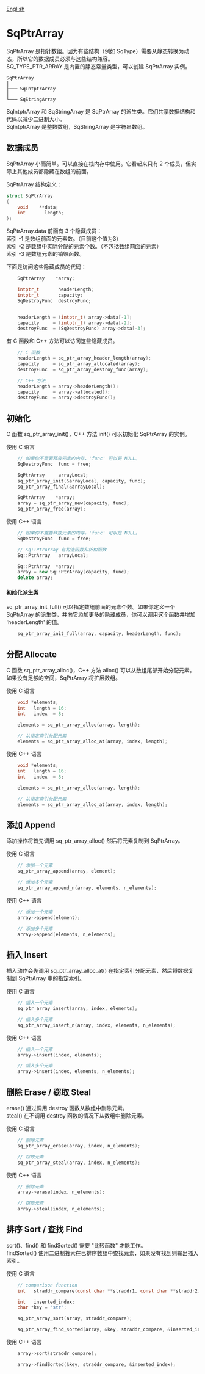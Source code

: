 [English](SqPtrArray.md)

# SqPtrArray

SqPtrArray 是指针数组。因为有些结构（例如 SqType）需要从静态转换为动态，所以它的数据成员必须与这些结构兼容。  
SQ_TYPE_PTR_ARRAY 是内置的静态常量类型，可以创建 SqPtrArray 实例。

	SqPtrArray
	│
	├─── SqIntptrArray
	│
	└─── SqStringArray

SqIntptrArray 和 SqStringArray 是 SqPtrArray 的派生类。它们共享数据结构和代码以减少二进制大小。  
SqIntptrArray 是整数数组，SqStringArray 是字符串数组。

## 数据成员

SqPtrArray 小而简单。可以直接在栈内存中使用。它看起来只有 2 个成员，但实际上其他成员都隐藏在数组的前面。
  
SqPtrArray 结构定义：

```c
struct SqPtrArray
{
	void    **data;
	int       length;
};
```

SqPtrArray.data 前面有 3 个隐藏成员：  
索引 -1 是数组前面的元素数。（目前这个值为3）  
索引 -2 是数组中实际分配的元素个数。（不包括数组前面的元素）  
索引 -3 是数组元素的销毁函数。  
  
下面是访问这些隐藏成员的代码：

```c++
	SqPtrArray    *array;

	intptr_t       headerLength;
	intptr_t       capacity;
	SqDestroyFunc  destroyFunc;


	headerLength = (intptr_t) array->data[-1];
	capacity     = (intptr_t) array->data[-2];
	destroyFunc  = (SqDestroyFunc) array->data[-3];
```

有 C 函数和 C++ 方法可以访问这些隐藏成员。

```c++
	// C 函数
	headerLength = sq_ptr_array_header_length(array);
	capacity     = sq_ptr_array_allocated(array);
	destroyFunc  = sq_ptr_array_destroy_func(array);

	// C++ 方法
	headerLength = array->headerLength();
	capacity     = array->allocated();
	destroyFunc  = array->destroyFunc();
```

## 初始化

C 函数 sq_ptr_array_init()，C++ 方法 init() 可以初始化 SqPtrArray 的实例。  
  
使用 C 语言

```c
	// 如果你不需要释放元素的内存，'func' 可以是 NULL。
	SqDestroyFunc  func = free;

	SqPtrArray     arrayLocal;
	sq_ptr_array_init(&arrayLocal, capacity, func);
	sq_ptr_array_final(&arrayLocal);

	SqPtrArray    *array;
	array = sq_ptr_array_new(capacity, func);
	sq_ptr_array_free(array);
```

使用 C++ 语言

```c++
	// 如果你不需要释放元素的内存，'func' 可以是 NULL。
	SqDestroyFunc  func = free;

	// Sq::PtrArray 有构造函数和析构函数
	Sq::PtrArray   arrayLocal;

	Sq::PtrArray  *array;
	array = new Sq::PtrArray(capacity, func);
	delete array;
```

#### 初始化派生类

sq_ptr_array_init_full() 可以指定数组前面的元素个数。如果你定义一个 SqPtrArray 的派生类，并向它添加更多的隐藏成员，你可以调用这个函数并增加 'headerLength' 的值。

```c
	sq_ptr_array_init_full(array, capacity, headerLength, func);
```

## 分配 Allocate

C 函数 sq_ptr_array_alloc()，C++ 方法 alloc() 可以从数组尾部开始分配元素。 如果没有足够的空间，SqPtrArray 将扩展数组。  
  
使用 C 语言

```c
	void *elements;
	int   length = 16;
	int   index  = 8;

	elements = sq_ptr_array_alloc(array, length);

	// 从指定索引分配元素
	elements = sq_ptr_array_alloc_at(array, index, length);
```

使用 C++ 语言

```c++
	void *elements;
	int   length = 16;
	int   index  = 8;

	elements = sq_ptr_array_alloc(array, length);

	// 从指定索引分配元素
	elements = sq_ptr_array_alloc_at(array, index, length);
```

## 添加 Append

添加操作将首先调用 sq_ptr_array_alloc() 然后将元素复制到 SqPtrArray。  
  
使用 C 语言

```c
	// 添加一个元素
	sq_ptr_array_append(array, element);

	// 添加多个元素
	sq_ptr_array_append_n(array, elements, n_elements);
```

使用 C++ 语言

```c++
	// 添加一个元素
	array->append(element);

	// 添加多个元素
	array->append(elements, n_elements);
```

## 插入 Insert

插入动作会先调用 sq_ptr_array_alloc_at() 在指定索引分配元素，然后将数据复制到 SqPtrArray 中的指定索引。  
  
使用 C 语言

```c
	// 插入一个元素
	sq_ptr_array_insert(array, index, elements);

	// 插入多个元素
	sq_ptr_array_insert_n(array, index, elements, n_elements);
```

使用 C++ 语言

```c++
	// 插入一个元素
	array->insert(index, elements);

	// 插入多个元素
	array->insert(index, elements, n_elements);
```

## 删除 Erase / 窃取 Steal

erase() 通过调用 destroy 函数从数组中删除元素。  
steal() 在不调用 destroy 函数的情况下从数组中删除元素。  
  
使用 C 语言

```c
	// 删除元素
	sq_ptr_array_erase(array, index, n_elements);

	// 窃取元素
	sq_ptr_array_steal(array, index, n_elements);
```

使用 C++ 语言

```c++
	// 删除元素
	array->erase(index, n_elements);

	// 窃取元素
	array->steal(index, n_elements);
```

## 排序 Sort / 查找 Find

sort()、find() 和 findSorted() 需要 "比较函数" 才能工作。  
findSorted() 使用二进制搜索在已排序数组中查找元素，如果没有找到则输出插入索引。  
  
使用 C 语言

```c
	// comparison function 
	int   straddr_compare(const char **straddr1, const char **straddr2);

	int   inserted_index;
	char *key = "str";

	sq_ptr_array_sort(array, straddr_compare);

	sq_ptr_array_find_sorted(array, &key, straddr_compare, &inserted_index);
```

使用 C++ 语言

```c++
	array->sort(straddr_compare);

	array->findSorted(&key, straddr_compare, &inserted_index);
```
